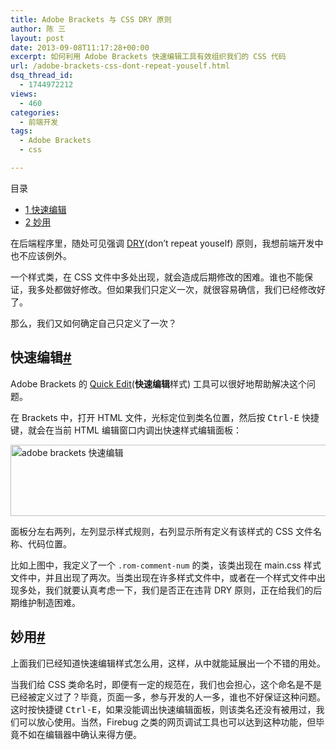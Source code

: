 ```yaml
---
title: Adobe Brackets 与 CSS DRY 原则
author: 陈 三
layout: post
date: 2013-09-08T11:17:28+00:00
excerpt: 如何利用 Adobe Brackets 快速编辑工具有效组织我们的 CSS 代码
url: /adobe-brackets-css-dont-repeat-youself.html
dsq_thread_id:
  - 1744972212
views:
  - 460
categories:
  - 前端开发
tags:
  - Adobe Brackets
  - css

---
```

<div id="toc_container" class="ml-l u-floatRight pure-u-1-1 pure-u-sm-2-5 toc_white no_bullets">
  <nav id="myaffix">
  
  <p class="toc-title">
    目录
  </p>
  
  <ul class="toc-list nav" role="menu">
    <li class="toc-list__item" role="menuitem">
      <a href="#i"><span class="toc_number toc_depth_1">1</span> 快速编辑</a>
    </li>
    <li class="toc-list__item" role="menuitem">
      <a href="#i-2"><span class="toc_number toc_depth_1">2</span> 妙用</a>
    </li>
  </ul></nav>
</div>

<div class="">
  <p>
    在后端程序里，随处可见强调 <a href="http://zh.wikipedia.org/wiki/一次且仅一次">DRY</a>(don&#8217;t repeat youself) 原则，我想前端开发中也不应该例外。
  </p>
  
  <p>
    一个样式类，在 CSS 文件中多处出现，就会造成后期修改的困难。谁也不能保证，我多处都做好修改。但如果我们只定义一次，就很容易确信，我们已经修改好了。
  </p>
  
  <p>
    那么，我们又如何确定自己只定义了一次？
  </p>
  
  <h2 class="storycontent-h2">
    <span id="i">快速编辑</span><a title="标题链接地址" class="u-floatRight hidden" id="heyi" href="#i"><span class="" aria-hidden="true">#</span></a>
  </h2>
  
  <p>
    Adobe Brackets 的 <a href="https://github.com/adobe/brackets/wiki/How-to-Use-Brackets#quick-edit">Quick Edit</a>(<strong>快速编辑</strong>样式) 工具可以很好地帮助解决这个问题。
  </p>
  
  <p>
    在 Brackets 中，打开 HTML 文件，光标定位到类名位置，然后按 <kbd>Ctrl-E</kbd> 快捷键，就会在当前 HTML 编辑窗口内调出快速样式编辑面板：
  </p>
  
  <p>
    <img src="http://www.zfanw.com/blog/wp-content/uploads/2013/09/adobe-brackets-quick-edit.jpg" alt="adobe brackets 快速编辑" width="700" height="114" class="alignnone size-full wp-image-10399" srcset="https://www.zfanw.com/blog/wp-content/uploads/2013/09/adobe-brackets-quick-edit.jpg 700w, https://www.zfanw.com/blog/wp-content/uploads/2013/09/adobe-brackets-quick-edit-300x48.jpg 300w" sizes="(max-width: 700px) 100vw, 700px" />
  </p>
  
  <p>
    面板分左右两列，左列显示样式规则，右列显示所有定义有该样式的 CSS 文件名称、代码位置。
  </p>
  
  <p>
    比如上图中，我定义了一个 <code>.rom-comment-num</code> 的类，该类出现在 main.css 样式文件中，并且出现了两次。当类出现在许多样式文件中，或者在一个样式文件中出现多处，我们就要认真考虑一下，我们是否正在违背 DRY 原则，正在给我们的后期维护制造困难。
  </p>
  
  <h2 class="storycontent-h2">
    <span id="i-2">妙用</span><a title="标题链接地址" class="u-floatRight hidden" id="heyi-2" href="#i-2"><span class="" aria-hidden="true">#</span></a>
  </h2>
  
  <p>
    上面我们已经知道快速编辑样式怎么用，这样，从中就能延展出一个不错的用处。
  </p>
  
  <p>
    当我们给 CSS 类命名时，即便有一定的规范在，我们也会担心，这个命名是不是已经被定义过了？毕竟，页面一多，参与开发的人一多，谁也不好保证这种问题。这时按快捷键 <kbd>Ctrl-E</kbd>，如果没能调出快速编辑面板，则该类名还没有被用过，我们可以放心使用。当然，Firebug 之类的网页调试工具也可以达到这种功能，但毕竟不如在编辑器中确认来得方便。
  </p>
</div>